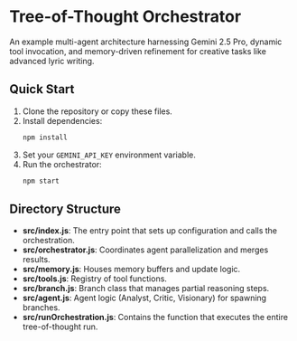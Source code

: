 # Tree-of-Thought Orchestrator

An example multi-agent architecture harnessing Gemini 2.5 Pro, dynamic tool invocation, and memory-driven refinement for creative tasks like advanced lyric writing.

## Quick Start
1. Clone the repository or copy these files.
2. Install dependencies:
   ```bash
   npm install
   ```
3. Set your `GEMINI_API_KEY` environment variable.
4. Run the orchestrator:
   ```bash
   npm start
   ```

## Directory Structure
- **src/index.js**: The entry point that sets up configuration and calls the orchestration.
- **src/orchestrator.js**: Coordinates agent parallelization and merges results.
- **src/memory.js**: Houses memory buffers and update logic.
- **src/tools.js**: Registry of tool functions.
- **src/branch.js**: Branch class that manages partial reasoning steps.
- **src/agent.js**: Agent logic (Analyst, Critic, Visionary) for spawning branches.
- **src/runOrchestration.js**: Contains the function that executes the entire tree-of-thought run.